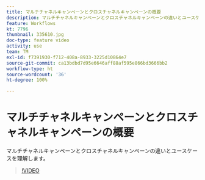```yaml
---
title: マルチチャネルキャンペーンとクロスチャネルキャンペーンの概要
description: マルチチャネルキャンペーンとクロスチャネルキャンペーンの違いとユースケースを理解します。
feature: Workflows
kt: 7796
thumbnail: 335610.jpg
doc-type: feature video
activity: use
team: TM
exl-id: f7391930-f712-408a-8933-3225d10864e7
source-git-commit: ca13bdbd7d95e6646aff88af595e866bd3666bb2
workflow-type: ht
source-wordcount: '36'
ht-degree: 100%

---
```


# マルチチャネルキャンペーンとクロスチャネルキャンペーンの概要

マルチチャネルキャンペーンとクロスチャネルキャンペーンの違いとユースケースを理解します。

>[!VIDEO](https://video.tv.adobe.com/v/335610?quality=12)
